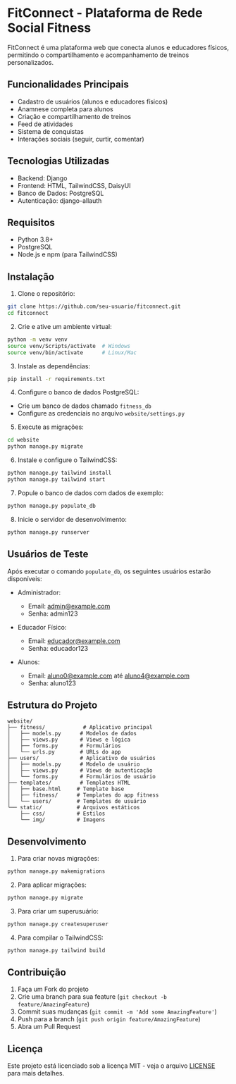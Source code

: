 # FitConnect - Plataforma de Rede Social Fitness

FitConnect é uma plataforma web que conecta alunos e educadores físicos, permitindo o compartilhamento e acompanhamento de treinos personalizados.

## Funcionalidades Principais

- Cadastro de usuários (alunos e educadores físicos)
- Anamnese completa para alunos
- Criação e compartilhamento de treinos
- Feed de atividades
- Sistema de conquistas
- Interações sociais (seguir, curtir, comentar)

## Tecnologias Utilizadas

- Backend: Django
- Frontend: HTML, TailwindCSS, DaisyUI
- Banco de Dados: PostgreSQL
- Autenticação: django-allauth

## Requisitos

- Python 3.8+
- PostgreSQL
- Node.js e npm (para TailwindCSS)

## Instalação

1. Clone o repositório:
```bash
git clone https://github.com/seu-usuario/fitconnect.git
cd fitconnect
```

2. Crie e ative um ambiente virtual:
```bash
python -m venv venv
source venv/Scripts/activate  # Windows
source venv/bin/activate      # Linux/Mac
```

3. Instale as dependências:
```bash
pip install -r requirements.txt
```

4. Configure o banco de dados PostgreSQL:
- Crie um banco de dados chamado `fitness_db`
- Configure as credenciais no arquivo `website/settings.py`

5. Execute as migrações:
```bash
cd website
python manage.py migrate
```

6. Instale e configure o TailwindCSS:
```bash
python manage.py tailwind install
python manage.py tailwind start
```

7. Popule o banco de dados com dados de exemplo:
```bash
python manage.py populate_db
```

8. Inicie o servidor de desenvolvimento:
```bash
python manage.py runserver
```

## Usuários de Teste

Após executar o comando `populate_db`, os seguintes usuários estarão disponíveis:

- Administrador:
  - Email: admin@example.com
  - Senha: admin123

- Educador Físico:
  - Email: educador@example.com
  - Senha: educador123

- Alunos:
  - Email: aluno0@example.com até aluno4@example.com
  - Senha: aluno123

## Estrutura do Projeto

```
website/
├── fitness/            # Aplicativo principal
│   ├── models.py      # Modelos de dados
│   ├── views.py       # Views e lógica
│   ├── forms.py       # Formulários
│   └── urls.py        # URLs do app
├── users/             # Aplicativo de usuários
│   ├── models.py      # Modelo de usuário
│   ├── views.py       # Views de autenticação
│   └── forms.py       # Formulários de usuário
├── templates/         # Templates HTML
│   ├── base.html     # Template base
│   ├── fitness/      # Templates do app fitness
│   └── users/        # Templates de usuário
└── static/           # Arquivos estáticos
    ├── css/          # Estilos
    └── img/          # Imagens
```

## Desenvolvimento

1. Para criar novas migrações:
```bash
python manage.py makemigrations
```

2. Para aplicar migrações:
```bash
python manage.py migrate
```

3. Para criar um superusuário:
```bash
python manage.py createsuperuser
```

4. Para compilar o TailwindCSS:
```bash
python manage.py tailwind build
```

## Contribuição

1. Faça um Fork do projeto
2. Crie uma branch para sua feature (`git checkout -b feature/AmazingFeature`)
3. Commit suas mudanças (`git commit -m 'Add some AmazingFeature'`)
4. Push para a branch (`git push origin feature/AmazingFeature`)
5. Abra um Pull Request

## Licença

Este projeto está licenciado sob a licença MIT - veja o arquivo [LICENSE](LICENSE) para mais detalhes.
